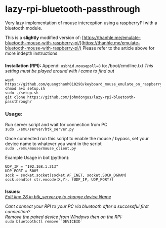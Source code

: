 # lazy-rpi-bluetooth-passthrough

Very lazy implementation of mouse interception using a raspberryPI with a bluetooth module.

This is a **slightly** modified version of: [https://thanhle.me/emulate-bluetooth-mouse-with-raspberry-pi/](https://thanhle.me/emulate-bluetooth-mouse-with-raspberry-pi/)
Please refer to the article above for more indepth instructions 

###   
**Installation (RPI):**
Append: `usbhid.mousepoll=8` to: /boot/cmdline.txt
*This setting must be played around with i came to find out*

```
wget https://github.com/quangthanh010290/keyboard_mouse_emulate_on_raspberry/blob/master/setup.sh
chmod a+x setup.sh
sudo ./setup.sh
git clone https://github.com/johndongus/lazy-rpi-bluetooth-passthrough/
```

### **Usage:**

Run server script and wait for connection from PC  
`sudo ./emu/server/btk_server.py`  
  
Once connected run this script to enable the mouse / bypass, set your device name to whatever you want in the script  
`sudo ./emu/mouse/mouse_client.py`

Example Usage in bot (python):

```
UDP_IP = "192.168.1.213"
UDP_PORT = 5005
sock = socket.socket(socket.AF_INET, socket.SOCK_DGRAM) 
sock.sendto( str.encode(X,Y), (UDP_IP, UDP_PORT))
```

###   
**Issues:**  
[_Edit line 28 in btk\_server.py to change device Name_](https://github.com/johndongus/lazy-rpi-bluetooth-passthrough/blob/759035ece58483a134cfe69ff35e0096f56d249d/btk_server.py#L28)

  
_Cant connect your RPI to your PC via bluetooth after a successful first connection?_  
_Remove the paired device from Windows then on the RPI:_  
``sudo bluetoothctl remove `DEVICEID` ``
